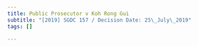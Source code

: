 ```yaml
---
title: Public Prosecutor v Koh Rong Gui
subtitle: "[2019] SGDC 157 / Decision Date: 25\_July\_2019"
tags: []

---
```

